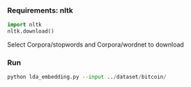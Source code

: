 ### Requirements: nltk

```python
import nltk
nltk.download()
```

Select Corpora/stopwords and Corpora/wordnet to download

### Run

```python
python lda_embedding.py --input ../dataset/bitcoin/
```
